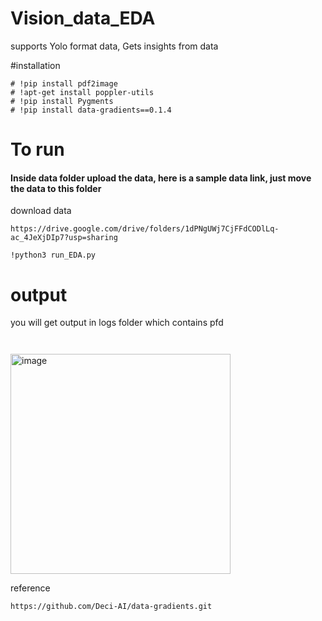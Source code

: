 # Vision_data_EDA
supports Yolo format data, Gets insights from data


#installation

```
# !pip install pdf2image
# !apt-get install poppler-utils
# !pip install Pygments
# !pip install data-gradients==0.1.4

```

# To run

#### Inside data folder upload the data, here is a sample data link, just move the data to this folder
download data
```
https://drive.google.com/drive/folders/1dPNgUWj7CjFFdCODlLq-ac_4JeXjDIp7?usp=sharing
```

```
!python3 run_EDA.py
```


# output
you will get output in logs folder which contains pfd

```


```

<img width="352" alt="image" src="https://github.com/akashAD98/Vision_data_EDA/assets/62583018/f47a0cde-be2e-45c0-a0b7-68de8b5fa6e7">




reference
```
https://github.com/Deci-AI/data-gradients.git
```

